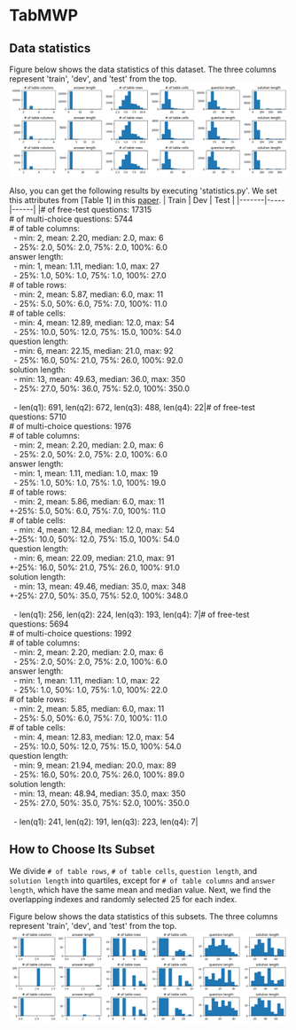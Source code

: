# TabMWP
## Data statistics
Figure below shows the data statistics of this dataset. The three columns represent 'train', 'dev', and 'test' from the top.
![data_statistic_figure_of_tabmwp](./stt_fig.png)

Also, you can get the following results by executing 'statistics.py'. We set this attributes from [Table 1] in this [paper](https://arxiv.org/abs/2209.14610).
| Train | Dev | Test |
|-------|-----|------|
|# of free-test questions: 17315<br># of multi-choice questions: 5744<br># of table columns:<br>&nbsp; - min: 2, mean: 2.20, median: 2.0, max: 6<br>&nbsp; - 25%: 2.0, 50%: 2.0, 75%: 2.0, 100%: 6.0<br>answer length:<br>&nbsp; - min: 1, mean: 1.11, median: 1.0, max: 27<br>&nbsp; - 25%: 1.0, 50%: 1.0, 75%: 1.0, 100%: 27.0<br># of table rows:<br>&nbsp; - min: 2, mean: 5.87, median: 6.0, max: 11<br>&nbsp; - 25%: 5.0, 50%: 6.0, 75%: 7.0, 100%: 11.0<br># of table cells:<br>&nbsp; - min: 4, mean: 12.89, median: 12.0, max: 54<br>&nbsp; - 25%: 10.0, 50%: 12.0, 75%: 15.0, 100%: 54.0<br>question length:<br>&nbsp; - min: 6, mean: 22.15, median: 21.0, max: 92<br>&nbsp; - 25%: 16.0, 50%: 21.0, 75%: 26.0, 100%: 92.0<br>solution length:<br>&nbsp; - min: 13, mean: 49.63, median: 36.0, max: 350<br>&nbsp; - 25%: 27.0, 50%: 36.0, 75%: 52.0, 100%: 350.0<br><br>&nbsp; - len(q1): 691, len(q2): 672, len(q3): 488, len(q4): 22|# of free-test questions: 5710<br># of multi-choice questions: 1976<br># of table columns:<br>&nbsp; - min: 2, mean: 2.20, median: 2.0, max: 6<br>&nbsp; - 25%: 2.0, 50%: 2.0, 75%: 2.0, 100%: 6.0<br>answer length:<br>&nbsp; - min: 1, mean: 1.11, median: 1.0, max: 19<br>&nbsp; - 25%: 1.0, 50%: 1.0, 75%: 1.0, 100%: 19.0<br># of table rows:<br>&nbsp; - min: 2, mean: 5.86, median: 6.0, max: 11<br>+-25%: 5.0, 50%: 6.0, 75%: 7.0, 100%: 11.0<br># of table cells:<br>&nbsp; - min: 4, mean: 12.84, median: 12.0, max: 54<br>+-25%: 10.0, 50%: 12.0, 75%: 15.0, 100%: 54.0<br>question length:<br>&nbsp; - min: 6, mean: 22.09, median: 21.0, max: 91<br>+-25%: 16.0, 50%: 21.0, 75%: 26.0, 100%: 91.0<br>solution length:<br>&nbsp; - min: 13, mean: 49.46, median: 35.0, max: 348<br>+-25%: 27.0, 50%: 35.0, 75%: 52.0, 100%: 348.0<br><br>&nbsp; - len(q1): 256, len(q2): 224, len(q3): 193, len(q4): 7|# of free-test questions: 5694<br># of multi-choice questions: 1992<br># of table columns:<br>&nbsp; - min: 2, mean: 2.20, median: 2.0, max: 6<br>&nbsp; - 25%: 2.0, 50%: 2.0, 75%: 2.0, 100%: 6.0<br>answer length:<br>&nbsp; - min: 1, mean: 1.11, median: 1.0, max: 22<br>&nbsp; - 25%: 1.0, 50%: 1.0, 75%: 1.0, 100%: 22.0<br># of table rows:<br>&nbsp; - min: 2, mean: 5.85, median: 6.0, max: 11<br>&nbsp; - 25%: 5.0, 50%: 6.0, 75%: 7.0, 100%: 11.0<br># of table cells:<br>&nbsp; - min: 4, mean: 12.83, median: 12.0, max: 54<br>&nbsp; - 25%: 10.0, 50%: 12.0, 75%: 15.0, 100%: 54.0<br>question length:<br>&nbsp; - min: 9, mean: 21.94, median: 20.0, max: 89<br>&nbsp; - 25%: 16.0, 50%: 20.0, 75%: 26.0, 100%: 89.0<br>solution length:<br>&nbsp; - min: 13, mean: 48.94, median: 35.0, max: 350<br>&nbsp; - 25%: 27.0, 50%: 35.0, 75%: 52.0, 100%: 350.0<br><br>&nbsp; - len(q1): 241, len(q2): 191, len(q3): 223, len(q4): 7|


## How to Choose Its Subset
We divide `# of table rows`, `# of table cells`, `question length`, and `solution length` into quartiles, except for `# of table columns` and `answer length`, which have the same mean and median value. Next, we find the overlapping indexes and randomly selected 25 for each index.

Figure below shows the data statistics of this subsets. The three columns represent 'train', 'dev', and 'test' from the top.
![data_statistic_figure_of_tabmwp](./stt_part_fig.png)
